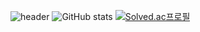 ![header](https://capsule-render.vercel.app/api?type=wave&color=auto&text=MJ)
![GitHub stats](https://github-readme-stats.vercel.app/api?username=GloryMJ&show_icons=true&theme=radical)
[![Solved.ac프로필](http://mazassumnida.wtf/api/generate_badge?boj={stylishy62})](https://solved.ac/{handle})










<!--
**GloryMJ/GloryMJ** is a ✨ _special_ ✨ repository because its `README.md` (this file) appears on your GitHub profile.




Here are some ideas to get you started:
- 🔭 I’m currently working on ...
- 🌱 I’m currently learning ...
- 👯 I’m looking to collaborate on ...
- 🤔 I’m looking for help with ...
- 💬 Ask me about ...
- 📫 How to reach me: ...
- 😄 Pronouns: ...
- ⚡ Fun fact: ...
-->
